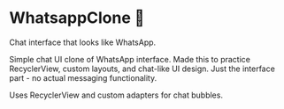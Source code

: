 # WhatsappClone 💬

Chat interface that looks like WhatsApp.

Simple chat UI clone of WhatsApp interface. Made this to practice RecyclerView, custom layouts, and chat-like UI design. Just the interface part - no actual messaging functionality.

Uses RecyclerView and custom adapters for chat bubbles.
